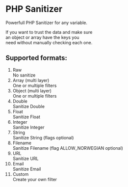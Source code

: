 # PHP Sanitizer  
Powerfull PHP Sanitizer for any variable.  
  
If you want to trust the data and make sure  
an object or array have the keys you  
need without manually checking each one.  
  
  
## Supported formats:  
1. Raw  
  No sanitize  
2. Array (multi layer)  
  One or multiple filters  
3. Object (multi layer)  
  One or multiple filters  
4. Double  
  Sanitize Double  
5. Float  
  Sanitize Float  
6. Integer  
  Sanitize Integer  
7. String  
  Sanitize String   (flags optional)  
8. Filename  
  Sanitize Filename (flag ALLOW_NORWEGIAN optional)  
9. URL  
  Sanitize URL  
10. Email  
  Sanitize Email  
11. Custom  
  Create your own filter

